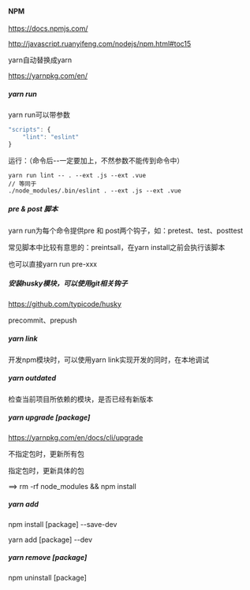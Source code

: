 #### NPM

https://docs.npmjs.com/

http://javascript.ruanyifeng.com/nodejs/npm.html#toc15

yarn自动替换成yarn

https://yarnpkg.com/en/

##### yarn run

yarn run可以带参数

```javascript
"scripts": {
    "lint": "eslint"
}
```

运行：（命令后--一定要加上，不然参数不能传到命令中）

```
yarn run lint -- . --ext .js --ext .vue
// 等同于
./node_modules/.bin/eslint . --ext .js --ext .vue
```

##### pre & post 脚本

yarn run为每个命令提供pre 和 post两个钩子，如：pretest、test、posttest

常见脚本中比较有意思的：preintsall，在yarn install之前会执行该脚本

也可以直接yarn run pre-xxx

##### 安装husky模块，可以使用git相关钩子

https://github.com/typicode/husky

precommit、prepush

##### yarn link

开发npm模块时，可以使用yarn link实现开发的同时，在本地调试

##### yarn outdated

检查当前项目所依赖的模块，是否已经有新版本

##### yarn upgrade [package]

https://yarnpkg.com/en/docs/cli/upgrade

不指定包时，更新所有包

指定包时，更新具体的包

==> rm -rf node_modules && npm install

##### yarn add

npm install [package] --save-dev

yarn add [package] --dev

##### yarn remove [package]

npm uninstall [package]
